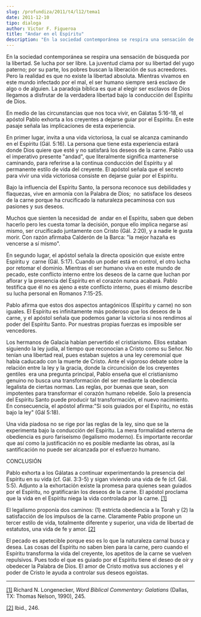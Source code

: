 ```yaml
---
slug: /profundiza/2011/t4/l12/tema1
date: 2011-12-10
tipo: dialoga
author: Victor F. Figueroa
title: "Andar en el Espíritu"
description: "En la sociedad contemporánea se respira una sensación de búsqueda por la  libertad. Se lucha por ser libre. La juventud clama por su libertad del yugo  paterno; por su parte, los pobres buscan la liberación de sus acreedores. Pero  la realidad es que no existe la libertad abso..."
---
```


En la sociedad contemporánea se respira una sensación de búsqueda por la libertad. Se lucha por ser libre. La juventud clama por su libertad del yugo paterno; por su parte, los pobres buscan la liberación de sus acreedores. Pero la realidad es que no existe la libertad absoluta. Mientras vivamos en este mundo infectado por el mal, el ser humano siempre será esclavo de algo o de alguien. La paradoja bíblica es que al elegir ser esclavos de Dios llegamos a disfrutar de la verdadera libertad bajo la conducción del Espíritu de Dios.

En medio de las circunstancias que nos toca vivir, en Gálatas 5:16-18, el apóstol Pablo exhorta a los creyentes a dejarse guiar por el Espíritu. En este pasaje señala las implicaciones de esta experiencia.

En primer lugar, invita a una vida victoriosa, la cual se alcanza caminando en el Espíritu (Gál. 5:16). La persona que tiene esta experiencia estará donde Dios quiere que esté y no satisfará los deseos de la carne. Pablo usa el imperativo presente "andad", que literalmente significa mantenerse caminando, para referirse a la continua conducción del Espíritu y al permanente estilo de vida del creyente. El apóstol señala que el secreto para vivir una vida victoriosa consiste en dejarse guiar por el Espíritu.

Bajo la influencia del Espíritu Santo, la persona reconoce sus debilidades y flaquezas, vive en armonía con la Palabra de Dios;  no satisface los deseos de la carne porque ha crucificado la naturaleza pecaminosa con sus pasiones y sus deseos.

Muchos que sienten la necesidad de  andar en el Espíritu, saben que deben hacerlo pero les cuesta tomar la decisión, porque ello implica negarse así mismo, ser crucificado juntamente con Cristo (Gál. 2:20), y a nadie le gusta morir. Con razón afirmaba Calderón de la Barca: "la mejor hazaña es vencerse a sí mismo".

En segundo lugar, el apóstol señala la directa oposición que existe entre Espíritu y  carne (Gál. 5:17). Cuando un poder está en control, el otro lucha por retomar el dominio. Mientras el ser humano viva en este mundo de pecado, este conflicto interno entre los deseos de la carne que luchan por aflorar y la presencia del Espíritu en el corazón nunca acabará. Pablo testifica que él no es ajeno a este conflicto interno, pues él mismo describe su lucha personal en Romanos 7:15-25.

Pablo afirma que estos dos aspectos antagónicos (Espíritu y carne) no son iguales. El Espíritu es infinitamente más poderoso que los deseos de la carne, y el apóstol señala que podemos ganar la victoria si nos rendimos al poder del Espíritu Santo. Por nuestras propias fuerzas es imposible ser vencedores.

Los hermanos de Galacia habían pervertido el cristianismo. Ellos estaban siguiendo la ley judía, al tiempo que reconocían a Cristo como su Señor. No tenían una libertad real, pues estaban sujetos a una ley ceremonial que había caducado con la muerte de Cristo. Ante el vigoroso debate sobre la relación entre la ley y la gracia, donde la circuncisión de los creyentes gentiles  era una pregunta principal, Pablo enseña que el cristianismo genuino no busca una transformación del ser mediante la obediencia legalista de ciertas normas. Las reglas, por buenas que sean, son impotentes para transformar el corazón humano rebelde. Solo la presencia del Espíritu Santo puede producir tal transformación, el nuevo nacimiento. En consecuencia, el apóstol afirma:"Si sois guiados por el Espíritu, no estás bajo la ley" (Gál 5:18).

Una vida piadosa no se rige por las reglas de la ley, sino que se la experimenta bajo la conducción del Espíritu. La mera formalidad externa de obediencia es puro fariseísmo (legalismo moderno). Es importante recordar que así como la justificación no es posible mediante las obras, así la santificación no puede ser alcanzada por el esfuerzo humano.

CONCLUSIÓN

Pablo exhorta a los Gálatas a continuar experimentando la presencia del Espíritu en su vida (cf. Gál. 3:3-5) y sigan viviendo una vida de fe (cf. Gál. 5:5). Adjunto a la exhortación existe la promesa para quienes sean guiados por el Espíritu, no gratificarán los deseos de la carne. El apóstol proclama que la vida en el Espíritu niega la vida controlada por la carne. [[1]](#_ftn1 "")

El legalismo proponía dos caminos: (1) estricta obediencia a la Torah y (2) la satisfacción de los impulsos de la carne. Claramente Pablo propone un tercer estilo de vida, totalmente diferente y superior, una vida de libertad de estatutos, una vida de fe y amor. [[2]](#_ftn2 "")

El pecado es apetecible porque eso es lo que la naturaleza carnal busca y desea. Las cosas del Espíritu no saben bien para la carne, pero cuando el Espíritu transforma la vida del creyente, los apetitos de la carne se vuelven repulsivos. Pues todo el que es guiado por el Espíritu tiene el deseo de oír y obedecer la Palabra de Dios. El amor de Cristo motiva sus acciones y el poder de Cristo le ayuda a controlar sus deseos egoístas.

* * *

[[1]](#_ftnref1 "") Richard N. Longenecker, _Word Biblical Commentary: Galatians_ (Dallas, TX: Thomas Nelson, 1990), 245.

[[2]](#_ftnref2 "") Ibid., 246.

